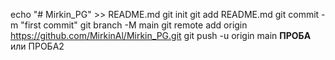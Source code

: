 echo "# Mirkin_PG" >> README.md
git init 
git add README.md
git commit -m "first commit"
git branch -M main
git remote add origin https://github.com/MirkinAl/Mirkin_PG.git
git push -u origin main
**ПРОБА** или ПРОБА2
